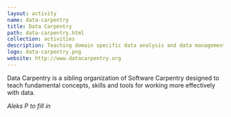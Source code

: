 ```yaml
---
layout: activity
name: data-carpentry
title: Data Carpentry
path: data-carpentry.html
collection: activities
description: Teaching domain specific data analysis and data management best practices.
logo: data-carpentry.png
website: http://www.datacarpentry.org
---
```


Data Carpentry is a sibling organization of Software Carpentry
designed to teach fundamental concepts, skills and tools for working
more effectively with data.

_Aleks P to fill in_